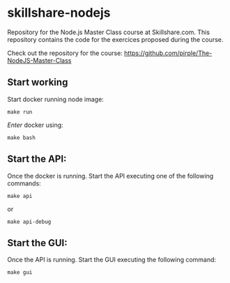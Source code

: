 # skillshare-nodejs
Repository for the Node.js Master Class course at Skillshare.com. This repository contains the code for the exercices proposed during the course.

Check out the repository for the course: https://github.com/pirple/The-NodeJS-Master-Class

## Start working

Start docker running node image:

```
make run
```

_Enter_ docker using:

```
make bash
```

## Start the API:

Once the docker is running. Start the API executing one of the following commands:

```
make api
```
or
```
make api-debug
```

## Start the GUI:

Once the API is running. Start the GUI executing the following command:

```
make gui
```
